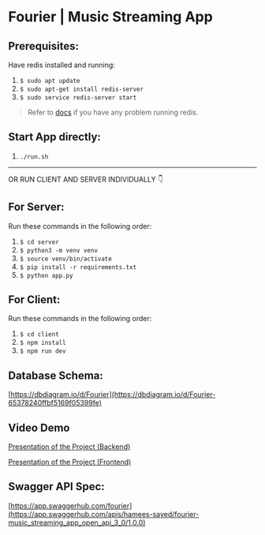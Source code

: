 # Fourier | Music Streaming App


## Prerequisites:
Have redis installed and running:
1. `$ sudo apt update`
2. `$ sudo apt-get install redis-server`
3. `$ sudo service redis-server start`

> Refer to [docs](https://redis.io/docs/latest/operate/oss_and_stack/install/) if you have any problem running redis.

## Start App directly: 
1. `./run.sh`
---
OR RUN CLIENT AND SERVER INDIVIDUALLY 👇 

## For Server:
Run these commands in the following order:
1. `$ cd server`
2. `$ python3 -m venv venv`
3. `$ source venv/bin/activate`
4. `$ pip install -r requirements.txt`
5. `$ python app.py`

## For Client:
Run these commands in the following order:
1. `$ cd client`
2. `$ npm install`
3. `$ npm run dev`

## Database Schema:
[https://dbdiagram.io/d/Fourier](https://dbdiagram.io/d/Fourier-65378240ffbf5169f05399fe)   

## Video Demo
[Presentation of the Project (Backend)](https://youtu.be/ZIKCX-XWZD0)

[Presentation of the Project (Frontend)](#)

## Swagger API Spec:
[https://app.swaggerhub.com/fourier](https://app.swaggerhub.com/apis/hamees-sayed/fourier-music_streaming_app_open_api_3_0/1.0.0)
